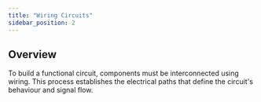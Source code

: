 ```yaml
---
title: "Wiring Circuits"
sidebar_position: 2
---
```


## Overview
To build a functional circuit, components must be interconnected using wiring. This process establishes the electrical paths that define the circuit's behaviour and signal flow.
